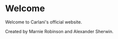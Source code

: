 # Welcome

Welcome to Carlani's official website.

Created by Marnie Robinson and Alexander Sherwin.
